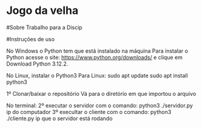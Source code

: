 # Jogo da velha

#Sobre
Trabalho para a Discip

#Instruções de uso

No Windows o Python tem que está instalado na máquina
Para instalar o Python acesse o site: https://www.python.org/downloads/ e clique em 
Download Python 3.12.2.


No Linux, instalar o Python3
Para Linux:
sudo apt update
sudo apt install python3

1º Clonar/baixar o repositório
Vá para o diretório em que importou o arquivo

No terminal:
2º executar o servidor com o comando: python3 ./servidor.py ip do computador
3º execultar o cliente com o comando: python3 ./cliente.py ip que o servidor está rodando




